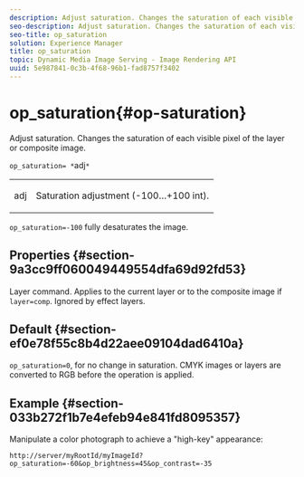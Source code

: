 ```yaml
---
description: Adjust saturation. Changes the saturation of each visible pixel of the layer or composite image.
seo-description: Adjust saturation. Changes the saturation of each visible pixel of the layer or composite image.
seo-title: op_saturation
solution: Experience Manager
title: op_saturation
topic: Dynamic Media Image Serving - Image Rendering API
uuid: 5e987841-0c3b-4f68-96b1-fad8757f3402
---
```


# op_saturation{#op-saturation}

Adjust saturation. Changes the saturation of each visible pixel of the layer or composite image.

 `op_saturation= *`adj`*`

<table id="simpletable_5F118A28FE674B06A16F6F19C56B4594"> 
 <tr class="strow"> 
  <td class="stentry"> <p><span class="varname"> adj</span> </p> </td> 
  <td class="stentry"> <p>Saturation adjustment (-100…+100 int). </p></td> 
 </tr> 
</table>

`op_saturation=-100` fully desaturates the image.

## Properties {#section-9a3cc9ff060049449554dfa69d92fd53}

Layer command. Applies to the current layer or to the composite image if `layer=comp`. Ignored by effect layers.

## Default {#section-ef0e78f55c8b4d22aee09104dad6410a}

`op_saturation=0`, for no change in saturation. CMYK images or layers are converted to RGB before the operation is applied.

## Example {#section-033b272f1b7e4efeb94e841fd8095357}

Manipulate a color photograph to achieve a "high-key" appearance:

`http://server/myRootId/myImageId?op_saturation=-60&op_brightness=45&op_contrast=-35` 
